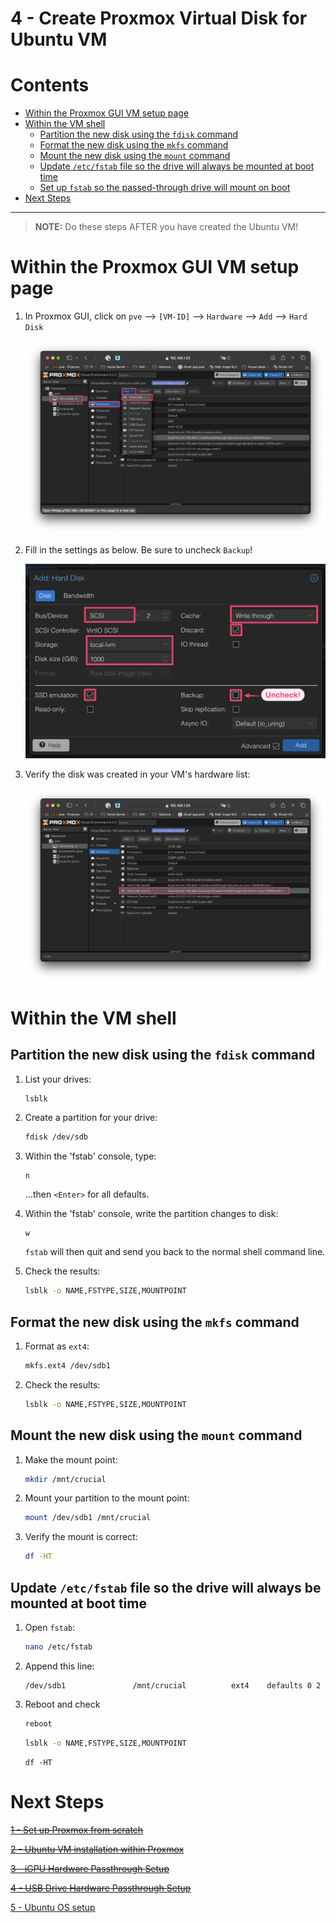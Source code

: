 4 - Create Proxmox Virtual Disk for Ubuntu VM
===================================================

# Contents
- [Within the Proxmox GUI VM setup page](#within-the-proxmox-gui-vm-setup-page)
- [Within the VM shell](#within-the-vm-shell)
  - [Partition the new disk using the `fdisk` command](#partition-the-new-disk-using-the-fdisk-command)
  - [Format the new disk using the `mkfs` command](#format-the-new-disk-using-the-mkfs-command)
  - [Mount the new disk using the `mount` command](#mount-the-new-disk-using-the-mount-command)
  - [Update `/etc/fstab` file so the drive will always be mounted at boot time](#update-etcfstab-file-so-the-drive-will-always-be-mounted-at-boot-time)
  - [Set up `fstab` so the passed-through drive will mount on boot](#set-up-fstab-so-the-passed-through-drive-will-mount-on-boot)
- [Next Steps](#next-steps)
----
> **NOTE:** Do these steps AFTER you have created the Ubuntu VM!
# Within the Proxmox GUI VM setup page

1. In Proxmox GUI, click on `pve` --> `[VM-ID]` --> `Hardware` --> `Add` --> `Hard Disk`

   ![images](images/proxmox%20get%20to%20hard%20disk%20setup.png)

2. Fill in the settings as below. Be sure to uncheck `Backup`!

    ![images](images/proxmox%20hard%20disk%20settings.png)

3. Verify the disk was created in your VM's hardware list:

    ![images](images/proxmox%20verify%20hard%20disk.png)

# Within the VM shell

## Partition the new disk using the `fdisk` command

1. List your drives:
   ```sh
   lsblk
   ```

3. Create a partition for your drive:
   ```sh
   fdisk /dev/sdb
   ```

5. Within the 'fstab' console, type:
   ```
   n
   ```
   …then `<Enter>` for all defaults.

7. Within the 'fstab' console, write the partition changes to disk:
   ```
   w
   ```
   `fstab` will then quit and send you back to the normal shell command line.

9. Check the results:
   ```sh
   lsblk -o NAME,FSTYPE,SIZE,MOUNTPOINT
   ```

## Format the new disk using the `mkfs` command

1. Format as `ext4`:
   ```sh
   mkfs.ext4 /dev/sdb1
   ```

3. Check the results:
   ```sh
   lsblk -o NAME,FSTYPE,SIZE,MOUNTPOINT
   ```

## Mount the new disk using the `mount` command

1. Make the mount point:
   ```sh
   mkdir /mnt/crucial
   ```

3. Mount your partition to the mount point:
   ```sh
   mount /dev/sdb1 /mnt/crucial
   ```

5. Verify the mount is correct:
   ```sh
   df -HT
   ```

## Update `/etc/fstab` file so the drive will always be mounted at boot time

1. Open `fstab`:
   ```sh
   nano /etc/fstab
   ```

3. Append this line:
   ```EditorConfig
   /dev/sdb1               /mnt/crucial          ext4    defaults 0 2
   ```

5. Reboot and check
   ```sh
   reboot
   ```
   ```sh
   lsblk -o NAME,FSTYPE,SIZE,MOUNTPOINT
   ```
   ```
   df -HT
   ```
# Next Steps

~~[1 - Set up Proxmox from scratch](1%20-%20Proxmox%20Setup.md)~~

~~[2 - Ubuntu VM installation within Proxmox](2%20-%20Ubuntu%20VM%20Installation%20within%20Proxmox.md)~~

~~[3 - iGPU Hardware Passthrough Setup](3%20-%20iGPU%20Hardware%20Passthrough%20Setup.md)~~

~~[4 - USB Drive Hardware Passthrough Setup](4%20-%20USB%20Drive%20Hardware%20Passthrough%20Setup.md)~~

[5 - Ubuntu OS setup](5%20-%20Ubuntu%20OS%20Setup.md)
